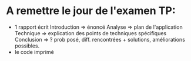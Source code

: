 # A remettre le jour de l'examen TP:
- 1 rapport écrit
        Introduction    => énoncé
        Analyse         => plan de l'application 
        Technique       => explication des points de 
                           techniques spécifiques
        Conclusion      => ? prob posé, diff. rencontrées
                           + solutions, améliorations possibles.
- le code imprimé

